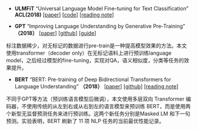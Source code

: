 * **ULMFiT** “Universal Language Model Fine-tuning for Text Classification” **ACL(2018)**
  [[paper](https://arxiv.org/abs/1801.06146)]
  [[code](http://nlp.fast.ai/ulmfit)]
  [[reading note](https://www.jianshu.com/p/5b680f4fb2f2)]
  
  
* **GPT**  “Improving Language Understanding by Generative Pre-Training” **（2018）**
  [[paper](https://s3-us-west-2.amazonaws.com/openai-assets/research-covers/language-unsupervised/language_understanding_paper.pdf)]
  [[github](https://github.com/openai/finetune-transformer-lm)]
  [[guide](https://finetune.indico.io/#)]
  
标注数据稀少，对无标记的数据进行pre-train是一种提高模型效果的方法。本文使用transformer（decoder only）在无标记语料上进行预训练language model，之后经过模型的fine-tuning，实现对QA，语义相似度，分类等任务的效果提升。
  
* **BERT**  “BERT: Pre-training of Deep Bidirectional Transformers for Language Understanding” **（2018）**
  [[paper](https://arxiv.org/abs/1810.04805)]
  [[github](https://github.com/google-research/language)]
  [[reading note](https://www.jiqizhixin.com/articles/2018-10-12-13)]
  
不同于GPT等方法（预训练语言模型后微调），本文使用多层双向 Transformer 编码器，不使用传统的从左到右或从右到左的语言模型来预训练 BERT，而是使用两个新型无监督预测任务来进行预训练。这两个新任务分别是Masked LM 和下一句预测。实验表明，BERT 刷新了 11 项 NLP 任务的当前最优性能记录。
